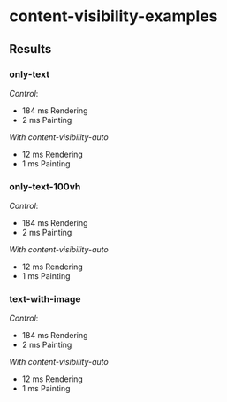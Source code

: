 # content-visibility-examples

## Results

### only-text

*Control*: 
- 184 ms  Rendering
- 2 ms  Painting

*With content-visibility-auto*
- 12 ms  Rendering
- 1 ms  Painting

### only-text-100vh

*Control*: 
- 184 ms  Rendering
- 2 ms  Painting

*With content-visibility-auto*
- 12 ms  Rendering
- 1 ms  Painting

### text-with-image

*Control*: 
- 184 ms  Rendering
- 2 ms  Painting

*With content-visibility-auto*
- 12 ms  Rendering
- 1 ms  Painting
